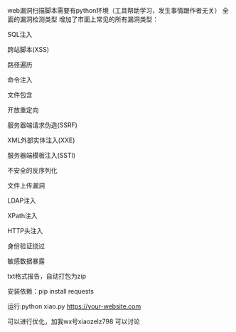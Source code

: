 web漏洞扫描脚本需要有python环境（工具帮助学习，发生事情跟作者无关）
全面的漏洞检测类型
增加了市面上常见的所有漏洞类型：

SQL注入

跨站脚本(XSS)

路径遍历

命令注入

文件包含

开放重定向

服务器端请求伪造(SSRF)

XML外部实体注入(XXE)

服务器端模板注入(SSTI)

不安全的反序列化

文件上传漏洞

LDAP注入

XPath注入

HTTP头注入

身份验证绕过

敏感数据暴露

txt格式报告，自动打包为zip


安装依赖：pip install requests


运行:python xiao.py https://your-website.com


可以进行优化，加我wx号xiaozelz798  可以讨论

